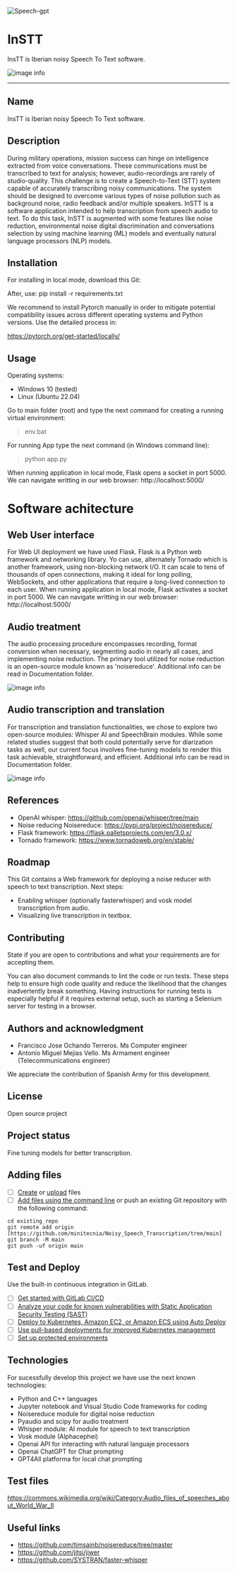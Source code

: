 ![Speech-gpt](https://github.com/minitecnia/Noisy_Speech_Transcription/assets/50556907/959bb27e-004f-4c66-a004-2cca3795ae8f)

# InSTT
InsTT is Iberian noisy Speech To Text software.

![image info](images/instt2.jpg)
***

## Name
InsTT is Iberian noisy Speech To Text software.

## Description
During military operations, mission success can hinge on intelligence extracted from voice conversations. These communications must be transcribed to text for analysis; however, audio-recordings are rarely of studio-quality. This challenge is to create a Speech-to-Text (STT) system capable of accurately transcribing noisy communications. The system should be designed to overcome various types of noise pollution such as background noise, radio feedback and/or multiple speakers.
InSTT is a software application intended to help transcription from speech audio to text. To do this task, InSTT is augmented with some features like noise reduction, environmental noise digital discrimination and conversations selection by using machine learning (ML) models and eventually natural language processors (NLP) models.

## Installation

For installing in local mode, download this Git:

After, use: pip install -r requirements.txt

We recommend to install Pytorch manually in order to mitigate potential compatibility issues across different operating systems and Python versions. Use the detailed process in:

https://pytorch.org/get-started/locally/

## Usage

Operating systems:

- Windows 10 (tested)
- Linux (Ubuntu 22.04)

Go to main folder (root) and type the next command for creating a running virtual environment:

> env.bat

For running App type the next command (in Windows command line):

> python app.py

When running application in local mode, Flask opens a socket in port 5000. We can navigate writting in our web browser: http://localhost:5000/

# Software achitecture

## Web User interface

For Web UI deployment we have used Flask. Flask is a Python web framework and networking library. Yo can use, alternately Tornado which is another framework, using non-blocking network I/O. It can scale to tens of thousands of open connections, making it ideal for long polling, WebSockets, and other applications that require a long-lived connection to each user. When running application in local mode, Flask activates a socket in port 5000. We can navigate writting in our web browser: http://localhost:5000/

## Audio treatment

The audio processing procedure encompasses recording, format conversion when necessary, segmenting audio in nearly all cases, and implementing noise reduction. The primary tool utilized for noise reduction is an open-source module known as 'noisereduce'. Additional info can be read in Documentation folder.

![image info](images/Audio-flowchart.png)

## Audio transcription and translation

For transcription and translation functionalities, we chose to explore two open-source modules: Whisper AI and SpeechBrain modules. While some related studies suggest that both could potentially serve for diarization tasks as well, our current focus involves fine-tuning models to render this task achievable, straightforward, and efficient. Additional info can be read in Documentation folder.

![image info](images/Data-flowchart.png)

## References

- OpenAI whisper: https://github.com/openai/whisper/tree/main
- Noise reducing Noisereduce: https://pypi.org/project/noisereduce/
- Flask framework: https://flask.palletsprojects.com/en/3.0.x/
- Tornado framework: https://www.tornadoweb.org/en/stable/

## Roadmap
This Git contains a Web framework for deploying a noise reducer with speech to text transcription. Next steps:
- Enabling whisper (optionally fasterwhisper) and vosk model transcription from audio.
- Visualizing live transcription in textbox.

## Contributing
State if you are open to contributions and what your requirements are for accepting them.

You can also document commands to lint the code or run tests. These steps help to ensure high code quality and reduce the likelihood that the changes inadvertently break something. Having instructions for running tests is especially helpful if it requires external setup, such as starting a Selenium server for testing in a browser.

## Authors and acknowledgment
- Francisco Jose Ochando Terreros. Ms Computer engineer 
- Antonio Miguel Mejias Vello. Ms Armament engineer (Telecommunications engineer)

We appreciate the contribution of Spanish Army for this development.

## License
Open source project

## Project status
Fine tuning models for better transcription.

## Adding files

- [ ] [Create](https://docs.gitlab.com/ee/user/project/repository/web_editor.html#create-a-file) or [upload](https://docs.gitlab.com/ee/user/project/repository/web_editor.html#upload-a-file) files
- [ ] [Add files using the command line](https://docs.gitlab.com/ee/gitlab-basics/add-file.html#add-a-file-using-the-command-line) or push an existing Git repository with the following command:

```
cd existing_repo
git remote add origin [https://github.com/minitecnia/Noisy_Speech_Transcription/tree/main]
git branch -M main
git push -uf origin main
```
## Test and Deploy

Use the built-in continuous integration in GitLab.

- [ ] [Get started with GitLab CI/CD](https://docs.gitlab.com/ee/ci/quick_start/index.html)
- [ ] [Analyze your code for known vulnerabilities with Static Application Security Testing (SAST)](https://docs.gitlab.com/ee/user/application_security/sast/)
- [ ] [Deploy to Kubernetes, Amazon EC2, or Amazon ECS using Auto Deploy](https://docs.gitlab.com/ee/topics/autodevops/requirements.html)
- [ ] [Use pull-based deployments for improved Kubernetes management](https://docs.gitlab.com/ee/user/clusters/agent/)
- [ ] [Set up protected environments](https://docs.gitlab.com/ee/ci/environments/protected_environments.html)

## Technologies
For sucessfully develop this project we have use the next known technologies:
- Python and C++ languages
- Jupyter notebook and Visual Studio Code frameworks for coding
- Noisereduce module for digital noise reduction
- Pyaudio and scipy for audio treatment
- Whisper module: AI module for speech to text transcription
- Vosk module (Alphacephei)
- Openai API for interacting with natural languaje processors
- Openai ChatGPT for Chat prompting
- GPT4All platforma for local chat prompting

## Test files
https://commons.wikimedia.org/wiki/Category:Audio_files_of_speeches_about_World_War_II

## Useful links
- https://github.com/timsainb/noisereduce/tree/master
- https://github.com/jitsi/jiwer
- https://github.com/SYSTRAN/faster-whisper


